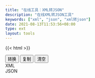 ```yaml
---
title: "在线工具：XML转JSON"
description: "在线XML转JSON工具"
keywords: ["xml", "json", "xml转json"]
date: 2021-08-13T11:53:56+08:00
type: ext
layout: tools
---
```

{{< html >}}
   <div class="t-btn d-flex justify-content-center">
    <button class="btn"  id="btnExpan"> 转换 </button>
    <button class="btn btn-default" data-clipboard-action="copy" id="btnCopy"> 复制 </button>
    <button class="btn btn-default" id="btnClear"> 清空 </button>
  </div> 
  <div class="row">
    <div class="t-editarea col-lg-6 col-md-12" onpaste="setTimeout(convert,1)"> 
      <label class="col-form-label"> XML </label> 
      <div id="input" class="t-textarea fullHeight fixed-size"></div> 
    </div>
    <div class="t-editarea col-lg-6 col-md-12"> 
      <label class="col-form-label"> JSON </label> 
      <div class="t-textarea fullHeight fixed-size" id="output"></div> 
    </div>
  </div>
  <script src="https://cdn.bootcss.com/clipboard.js/2.0.4/clipboard.min.js">
	</script> 
  <script src="/js/jquery.js"></script>
  <script src="/layer/layer.js"></script>
  <script src="/js/tools.js?v=0.0.3"></script>
  <script>
    function formatJson(msg) {
      let jsonStr = JSON.stringify(JSON.parse(msg), null, 4)
      return jsonStr;
    }

    document.getElementById("btnExpan").onclick = function() {
      convert()
    }

    let input = new highlight(
      document.getElementById("input"), 
      "xml", 
      initXml
    )

    let output = new highlight(
      document.getElementById("output"), 
      "javascript", 
      '等待转化结果...'
    )
    
    document.getElementById("btnClear").onclick = function() {
        cleanup(input, output)
    }
    function convert() {
      let schema = input.getValue()
      if (schema != "") {
        $.ajax({
          url: "/api/tool",
          type: "post",
          data: {
            input: schema,
            method: "xml2json"
          },
          success: function(res) {
            if (res.error != "") {
              layer.alert(res.error)
            } else {
              output.setValue(formatJson(res.data))
            }
          } 
        })
      }
    }
    convert()
    listenMode(input, output)
    copy(output)
	</script> 
  {{< /html >}}